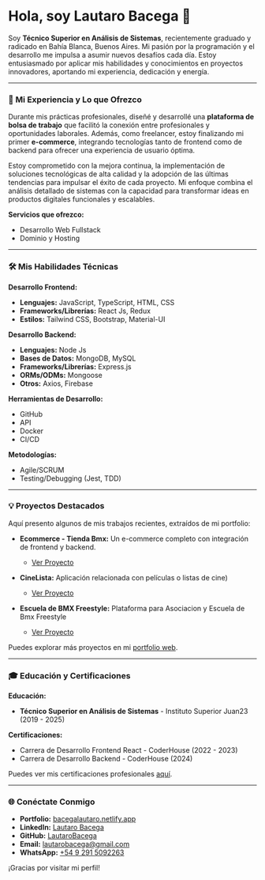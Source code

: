 # Hola, soy Lautaro Bacega 👋

Soy **Técnico Superior en Análisis de Sistemas**, recientemente graduado y radicado en Bahía Blanca, Buenos Aires. Mi pasión por la programación y el desarrollo me impulsa a asumir nuevos desafíos cada día. Estoy entusiasmado por aplicar mis habilidades y conocimientos en proyectos innovadores, aportando mi experiencia, dedicación y energía.

---

### 🚀 Mi Experiencia y Lo que Ofrezco

Durante mis prácticas profesionales, diseñé y desarrollé una **plataforma de bolsa de trabajo** que facilitó la conexión entre profesionales y oportunidades laborales. Además, como freelancer, estoy finalizando mi primer **e-commerce**, integrando tecnologías tanto de frontend como de backend para ofrecer una experiencia de usuario óptima.

Estoy comprometido con la mejora continua, la implementación de soluciones tecnológicas de alta calidad y la adopción de las últimas tendencias para impulsar el éxito de cada proyecto. Mi enfoque combina el análisis detallado de sistemas con la capacidad para transformar ideas en productos digitales funcionales y escalables.

**Servicios que ofrezco:**
*   Desarrollo Web Fullstack
*   Dominio y Hosting

---

### 🛠️ Mis Habilidades Técnicas

**Desarrollo Frontend:**
*   **Lenguajes:** JavaScript, TypeScript, HTML, CSS
*   **Frameworks/Librerías:** React Js, Redux
*   **Estilos:** Tailwind CSS, Bootstrap, Material-UI

**Desarrollo Backend:**
*   **Lenguajes:** Node Js
*   **Bases de Datos:** MongoDB, MySQL
*   **Frameworks/Librerías:** Express.js
*   **ORMs/ODMs:** Mongoose
*   **Otros:** Axios, Firebase

**Herramientas de Desarrollo:**
*   GitHub
*   API
*   Docker
*   CI/CD

**Metodologías:**
*   Agile/SCRUM
*   Testing/Debugging (Jest, TDD)

---

### 💡 Proyectos Destacados

Aquí presento algunos de mis trabajos recientes, extraídos de mi portfolio:

*   **Ecommerce - Tienda Bmx:** Un e-commerce completo con integración de frontend y backend.
    *   [Ver Proyecto](https://bacegalautaro.netlify.app/#projects) 

*   **CineLista:** Aplicación relacionada con películas o listas de cine)
    *   [Ver Proyecto](https://bacegalautaro.netlify.app/#projects)

*   **Escuela de BMX Freestyle:** Plataforma para Asociacion y Escuela de Bmx Freestyle
    *   [Ver Proyecto](https://bacegalautaro.netlify.app/#projects)

Puedes explorar más proyectos en mi [portfolio web](https://bacegalautaro.netlify.app/#projects).

---

### 🎓 Educación y Certificaciones

**Educación:**
*   **Técnico Superior en Análisis de Sistemas** - Instituto Superior Juan23 (2019 - 2025)

**Certificaciones:**
*   Carrera de Desarrollo Frontend React - CoderHouse (2022 - 2023)
*   Carrera de Desarrollo Backend - CoderHouse (2024)


Puedes ver mis certificaciones profesionales [aquí](https://bacegalautaro.netlify.app/#certificates).

---

### 🌐 Conéctate Conmigo

*   **Portfolio:** [bacegalautaro.netlify.app](https://bacegalautaro.netlify.app/)
*   **LinkedIn:** [Lautaro Bacega](https://www.linkedin.com/in/lautaro-bacega/)
*   **GitHub:** [LautaroBacega](https://github.com/LautaroBacega)
*   **Email:** [lautarobacega@gmail.com](mailto:lautibacega@gmail.com)
*   **WhatsApp:** [+54 9 291 5092263](https://wa.me/5492915092263)

¡Gracias por visitar mi perfil!
